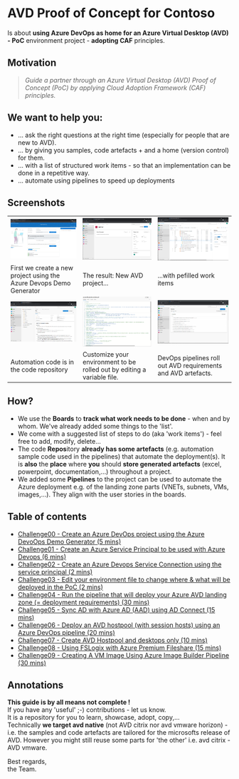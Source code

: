 # AVD Proof of Concept for Contoso

Is about **using Azure DevOps as home for an Azure Virtual Desktop (AVD) - PoC** environment project - **adopting CAF** principles.

## Motivation

>*Guide a partner through an Azure Virtual Desktop (AVD) Proof of Concept (PoC) by applying Cloud Adoption Framework (CAF) principles.*

## We want to help you:  

- ... ask the right questions at the right time (especially for people that are new to AVD).
- ... by giving you samples, code artefacts + and a home (version control) for them.
- ... with a list of structured work items - so that an implementation can be done in a repetitive way.
- ... automate using pipelines to speed up deployments

## Screenshots

|  |  |  |
|--|--|--|
| ![Azure DevOps Demogenerator](./images/devopsdemogenerator.png) | ![New project](./images/newavdproject.png) | ![work items](/images/workitembacklog.png) |
| First we create a new project using the Azure Devops Demo Generator | The result: New AVD project... | ...with pefilled work items |
| ![code repository](./images/repository.png) | ![environment variable yaml file](./images/environmentfile.png) |![Azure DevOps pipelines](./images/pipelines.png) |  
| Automation code is in the code repository | Customize your environment to be rolled out by editing a variable file. |DevOps pipelines roll out AVD requirements and AVD artefacts. |  

## How?

- We use the **Boards** to **track what work needs to be done** - when and by whom. We've already added some things to the 'list'. 
- We come with a suggested list of steps to do (aka 'work items') - feel free to add, modify, delete...  
- The code **Repos**itory **already has some artefacts** (e.g. automation sample code used in the pipelines) that automate the deployment(s). It is **also** the **place** where **you** should **store generated artefacts** (excel, powerpoint, documentation,...) throughout a project.  
- We added some **Pipelines** to the project can be used to automate the Azure deployment e.g. of the landing zone parts (VNETs, subnets, VMs, images,...). They align with the user stories in the boards.  

## Table of contents

- [Challenge00 - Create an Azure DevOps project using the Azure DevoOps Demo Generator (5 mins)](./challenges/00-setup/readme.md)
- [Challenge01 - Create an Azure Service Principal to be used with Azure Devops (6 mins)](./challenges/01-createserviceprincipal/readme.md)
- [Challenge02 - Create an Azure Devops Service Connection using the service principal (2 mins)](./challenges/02-createserviceconnection/readme.md)
- [Challenge03 - Edit your environment file to change where & what will be deployed in the PoC (2 mins)](./challenges/03-editenvironmentfile/readme.md)
- [Challenge04 - Run the pipeline that will deploy your Azure AVD landing zone (= deployment requirements) (30 mins)](./challenges/04-deploylandingzone/readme.md)
- [Challenge05 - Sync AD with Azure AD (AAD) using AD Connect (15 mins)](./challenges/05-adandaadsync/readme.md)
- [Challenge06 - Deploy an AVD hostpool (with session hosts) using an Azure DevOps pipeline (20 mins) ](./challenges/06-deployavd/readme.md)
- [Challenge07 - Create AVD Hostpool and desktops only (10 mins) ](./challenges/07-hp/readme.md)
- [Challenge08 - Using FSLogix with Azure Premium Fileshare (15 mins)](./challenges/08-fslogix/readme.md)
- [Challenge09 - Creating A VM Image Using Azure Image Builder Pipeline (30 mins)](./challenges/09-aib/readme.md)

## Annotations

**This guide is by all means not complete !**  
If you have any 'useful' ;-) contributions - let us know.  
It is a repository for you to learn, showcase, adopt, copy,...  
Technically **we target avd native** (not AVD citrix nor avd vmware horizon) - i.e. the samples and code artefacts are tailored for the microsofts release of AVD. However you might still reuse some parts for 'the other' i.e. avd citrix - AVD vmware.
  
Best regards,  
the Team.
